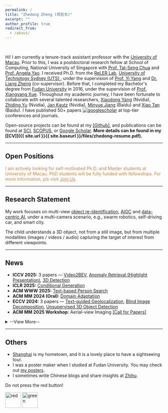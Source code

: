 ```yaml
---
permalink: /
title: "Zhedong Zheng (郑哲东)"
excerpt: ""
author_profile: true
redirect_from: 
  - /about/
---
```


<meta name="description"
  content="Zhedong Zheng is  a tenure-track assistant professor with the University of Macau, specializing in person re-identification (reID). He obtained his Ph.D. from UTS's ReLER Lab, mentored by Prof. Yi Yang and Dr. Liang Zheng. With a strong foundation from Fudan University, he has collaborated with leading experts at Nvidia and Baidu. His focus on reID underscores his dedication to advancing this vital field.">  
<meta name="keywords" content="Zhedong Zheng, Person Re-ID, Object Re-ID, Person Retrieval, Person Search" />
		   
Hi! I am currently a tenure-track assistant professor with the [University of Macau](https://www.fst.um.edu.mo/people/zhedongzheng/). Prior to this, I was a postdoctoral research fellow at School of Computing, National University of Singapore with <a href="https://www.chuatatseng.com">Prof. Tat-Seng Chua</a> and <a href="https://www.comp.nus.edu.sg/~ayao/">Prof. Angela Yao</a>. I received Ph.D. from the <a href="https://reler.net/">ReLER Lab</a>, <a href="https://www.uts.edu.au/">University of Technology Sydney (UTS) </a>, under the supervision of <a href="https://scholar.google.com/citations?user=RMSuNFwAAAAJ">Prof. Yi Yang</a> and <a href="https://zheng-lab.cecs.anu.edu.au/">Dr. Liang Zheng</a> (co-supervisor). 
Before that, I completed my Bachelor's degree from <a href="https://www.fudan.edu.cn">Fudan University</a> in 2016, under the supervision of <a href="https://scholar.google.com.au/citations?user=DTbhX6oAAAAJ&hl=en">Prof. Xiangyang Xue</a>. 
Throughout my academic journey, I have been fortunate to collaborate with several talented researchers, <a href='https://xiaodongyang.org/'>Xiaodong Yang</a> (Nvidia), <a href='https://chrisding.github.io/'>Zhiding Yu</a> (Nvidia), <a href='https://jankautz.com/'>Jan Kautz</a> (Nvidia), <a href='https://github.com/miraclebiu'>Minyue Jiang</a> (Baidu) and <a href='https://scholar.google.com/citations?user=R1rVRUkAAAAJ'>Xiao Tan</a> (Baidu). I have published 50+ papers <a href='https://scholar.google.com/citations?user=XT17oUEAAAAJ'><img src="https://img.shields.io/endpoint?logo=Google%20Scholar&url=https%3A%2F%2Fcdn.jsdelivr.net%2Fgh%2Flayumi%2Flayumi.github.io@google-scholar-stats%2Fgs_data_shieldsio.json&labelColor=f6f6f6&color=9cf&style=flat&label=citations" alt="googlescholar" ></a> at top-tier conferences and journals.

Open-source projects can be found at my <a href='https://github.com/layumi'>[Github]</a>, and publications can be found at  [SCI](https://www.webofscience.com/wos/author/record/434956), [SCOPUS](https://www.scopus.com/authid/detail.uri?authorId=57200174037), or [Google Scholar](https://scholar.google.com/citations?hl=en&user=XT17oUEAAAAJ). <strong>More details can be found in my [[CV]]({{ site.url }}{{ site.baseurl }}/files/zhedong-resume.pdf). </strong>

<hr>

<h2><i class="fa-solid fa-bullhorn fa-beat"></i> Open Positions</h2>
<p style="color: #CD853F;">I am actively looking for self-motivated Ph.D. and Master students at University of Macau. PhD students will be fully funded with fellowships. For more information, pls visit <a href="https://www.zdzheng.xyz/recruitment/" style="color: #CD853F;">Join Us</a>.</p>
<!---
<ul>
<li> <mark>If you are a NUS Undergraduate / Master student who is interested in doing research/project with me, please contact me via email with your CV. My current email address is zdzheng AT nus.edu.sg . We will have at least two mentors to guide you and provide gpu resource supports.</mark></li> 
</ul>
-->	
<hr>



<h2><i class="fa-regular fa-compass fa-shake"></i> Research Statement</h2>

My work focuses on multi-view [object re-identification](https://scholar.google.com.sg/citations?view_op=search_authors&hl=zh-CN&mauthors=label:object_re_identification), [AIGC](https://scholar.google.com.sg/citations?view_op=search_authors&hl=zh-CN&mauthors=label:aigc) and [data-centric AI](https://scholar.google.com.sg/citations?view_op=search_authors&hl=zh-CN&mauthors=label:data_centric_ai), under a multi-camera scenario, e.g., swarm robotics, self-driving car, and smart city.

The child understands a 3D object, not from a still image, but from multiple modalities (images / videos / audio) capturing the target of interest from different viewpoints.


<!---
Big data is the primary part of training data-driven models. There remain three scientific questions. 

- Data Generation:  How to obtain more data? Due to the annotation costs and privacy concerns,  we usually could not access the large-scale data easily.  

- Prior Knowledge:  Does more data mean a better model? Deep learning also demands a deep understanding of data (robustness and explainability).

- Efficiency:  How to train on million-scale data? What data matters most? Efficient training and inference is needed.  

AI is not when a computer can write poetry. AI is when a computer want to write poetry. 
-->
<hr>


<h2><i class="fa-solid fa-mug-hot fa-bounce"></i> News</h2>
<ul>

  <li><strong>ICCV 2025:</strong> 3 papers — 
    <a href="https://www.zdzheng.xyz/publication/Video2BE2025">Video2BEV</a>, 
    <a href="https://www.zdzheng.xyz/publication/Beyond-W2025">Anomaly Retrieval (Highlight Presentation)</a>, 
    <a href="https://www.zdzheng.xyz/publication/Harnessi2025">3D Detection</a>
  </li>

  <li><strong>ICLR 2025:</strong> <a href="https://www.zdzheng.xyz/publication/Ctrl-u-R2025">Conditional Generation</a></li>
  <li><strong>ACM WWW 2025:</strong> <a href="https://www.zdzheng.xyz/publication/From-Dat2025">Text-based Person Search</a></li>
  <li><strong>ACM MM 2024 (Oral):</strong> <a href="https://www.zdzheng.xyz/publication/Transfer2024">Domain Adaptation</a></li>

  <li><strong>ECCV 2024:</strong> 3 papers — 
    <a href="https://www.zdzheng.xyz/publication/Towards-2024">Text-guided Geolocalization</a>, 
    <a href="https://www.zdzheng.xyz/publication/Depth-aw2024">Blind Image Decomposition</a>, 
    <a href="https://www.zdzheng.xyz/publication/Approach2024">Unsupervised 3D Object Detection</a>
  </li>

  <li><strong>ACM MM 2025 Workshop:</strong> Aerial-view Imaging 
    <a href="https://www.zdzheng.xyz/ACMMM2025Workshop-UAV/">[Call for Papers]</a>
  </li>
</ul>

<details>
  <summary>--View More--</summary>
  <ul>
    <li><strong>ACM MM 2024 Workshops:</strong> 
      <a href="https://www.zdzheng.xyz/ACMMM2024Workshop-UAV/">Aerial-view Imaging</a>, 
      <a href="https://videorelation.nextcenter.org/MMGR24/">Multimodal Learning</a>
    </li>
    <li><strong>ICLR 2024:</strong> 
      <a href="https://www.zdzheng.xyz/publication/Composed2024">Compositional Retrieval</a> 
      <a href="https://github.com/Monoxide-Chen/uncertainty_retrieval">[code]</a>
    </li>
    <li><strong>ACM ICMR 2024 Workshop:</strong> Multimedia Object Re-ID 
      <a href="https://www.zdzheng.xyz/MORE2024/">[Call for Papers]</a>
    </li>
    <li><strong>ACM MM 2023:</strong> 
      <a href="https://www.zdzheng.xyz/publication/Towards-2023">Text-image Re-ID</a>, 
      <a href="https://www.zdzheng.xyz/publication/PiPa-Pix2023">Domain Adaptation</a>
    </li>
    <li><strong>CVPR 2023:</strong> 2 papers — 
      <a href="https://www.zdzheng.xyz/publication/Context-2023">Weather Removal</a>, 
	  <a href="https://www.zdzheng.xyz/publication/Are-Bina2023">Video Moment Retrieval</a>
	</li>  
    <li><strong>IJCV 2022:</strong> <a href="https://zdzheng.xyz/publication/U-turn-C2022">Adversarial Retrieval</a></li>
    <li><strong>TNNLS 2022:</strong> <a href="https://zdzheng.xyz/publication/Paramete2022">3D Human Re-ID</a></li>
    <li><strong>TIP 2022:</strong> 
      <a href="https://zdzheng.xyz/publication/Adaptive2022">AdaBoost Adaptation</a>, 
      <a href="https://zdzheng.xyz/publication/Joint-Re2022">Drone Geolocalization</a>
    </li>
    <li><strong>CVPR 2022:</strong> <a href="https://zdzheng.xyz/publication/Multi-Vi2022">NeRF</a></li>
    <li><strong>ICME 2022:</strong> Special Session on Responsible Retrieval 
      <a href="https://zdzheng.xyz/ICME2022SS/">[Call for Papers]</a>
    </li>
    <li><strong>Ph.D. Thesis:</strong> Chancellor’s List</li>
    <li><strong>Award:</strong> 2021 IEEE CAS Outstanding Young Author Award 
      <a href="https://ieee-cas.org/award/outstanding-paper-awards/outstanding-young-author-award#recipients">[link]</a>
    </li>
    <li><strong>IJCV 2021:</strong> 
      <a href="https://zdzheng.xyz/publication/Recti2021">Uncertainty</a> 
      <a href="https://github.com/layumi/Seg_Uncertainty">[code]</a>
    </li>
    <li><strong>ACM MM 2020:</strong> Drone-view Dataset 
      <a href="https://zdzheng.xyz/publication/Unive2020">[PDF]</a> 
      <a href="https://github.com/layumi/University1652-Baseline">[Dataset]</a> 
      <a href="https://www.youtube.com/embed/dzxXPp8tVn4?vq=hd1080">[Video]</a> 
      <a href="https://zdzheng.xyz/files/ACM-MM-Talk.pdf">[Slide]</a>
    </li>
  </ul>
</details>


<!---	
<li><strong>PI</strong>, FDCT/0043/2025/RIA1, “Robust Long-Tail Anomaly Recognition via Multi-Modality Learning”, 2025–2028 MOP 2.13 million (≈ USD 260K)</li>
<li> People live in a 3D world. Why not conduct representation learning in the 3D space? <a href="https://arxiv.org/abs/2006.04569">[arXiv]</a> <a href="https://github.com/layumi/person-reid-3d">[code]</a></li>
<li> We have achieved the <strong>1st</strong> place in AICity Challenge Vehicle Re-id Track, CVPR 2020. <a href="https://github.com/layumi/AICIty-reID-2020">[code] </a></li>
<li> Two papers to appear at IJCAI 2020. <a href="https://zdzheng.xyz/publication/Unsup2020">[PDF1]</a><a href="https://github.com/layumi/Seg_Uncertainty">[code1]</a><a href="https://zdzheng.xyz/publication/Real-2020">[PDF2]</a>
	<a href="https://github.com/huangzhikun1995/IPM-Net">[code2]</a></li>
<li> One paper to appear at CVPR 2019 as oral presentation. <a href="https://zdzheng.xyz/publication/Joint2019">[PDF]</a><a href="https://www.youtube.com/watch?v=ubCrEAIpQs4">[3-min video]</a> <a href="https://github.com/NVlabs/DG-Net">[code]</a></li>
<li> One paper to appear at ECCV 2018. <a href="https://arxiv.org/abd/1807.08260">[arXiv]</a> <a href="https://github.com/RoyalVane/MMAN">[code]</a> </li>
<li> One paper to appear at CVPR 2018. <a href="https://arxiv.org/abs/1711.10295">[arXiv]</a> <a href="https://github.com/zhunzhong07/CamStyle">[code]</a> </li>
<li> One paper to appear at ICCV 2017 as spotlight presentation. <a href="https://arxiv.org/abs/1701.07717">[arXiv]</a> <a href="https://github.com/layumi/Person-reID_GAN"> [code]</a> </li>
-->

<hr>


<h2><i class="fa-solid fa-palette fa-beat"></i> Others</h2>
<ul>
<li>  <a href="https://www.youtube.com/watch?v=kI3Oc-sxSoA">Shanghai</a> is my hometown, and it is a lovely place to have a sightseeing tour. </li>
<li>  I was a poster maker when I studied at Fudan University. You may check out <a href="https://www.zdzheng.xyz/poster_page">my posters</a>.</li>
<li>  I sometimes write Chinese blogs and share insights at <a href="https://www.zhihu.com/people/zhengzhedong">Zhihu</a>.</li>
</ul>
Do not press the red button!

<a href="https://zdzheng.xyz/redbutton.html"> <img src="https://zdzheng.xyz/images/red.webp" alt="red" width="50" height="50"></a>
<a href="https://zdzheng.xyz/greenbutton.html"> <img src="https://zdzheng.xyz/images/green.webp" alt="green" width="50" height="50"> </a>




  



